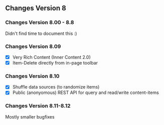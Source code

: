

## Changes Version 8
### Changes Version 8.00 - 8.8
Didn't find time to document this :)

### Changes Version 8.09
* [x] Very Rich Content (Inner Content 2.0)
* [x] Item-Delete directly from in-page toolbar

### Changes Version 8.10
* [x] Shuffle data sources (to randomize items)
* [x] Public (anonyomous) REST API for query and read/write content-items

### Changes Version 8.11-8.12
Mostly smaller bugfixes